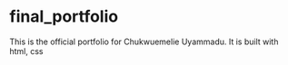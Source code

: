 # final_portfolio
This is the official portfolio for Chukwuemelie Uyammadu. 
It is built with html, css
